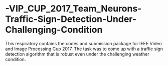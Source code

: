 # -VIP_CUP_2017_Team_Neurons-Traffic-Sign-Detection-Under-Challenging-Condition
This respiratory contains the codes and submission package for  IEEE Video and Image Processing Cup 2017. The task was to come up with a traffic sign detection algorithm that is robust even under the challenging weather condition. 
